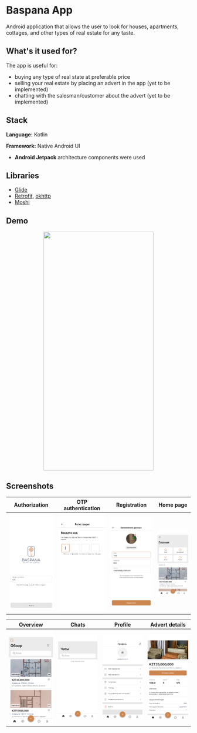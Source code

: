 # Baspana App

Android application that allows the user to look for houses, apartments, cottages, and other types of real estate for any taste. 

## What's it used for?

The app is useful for:

- buying any type of real state at preferable price
- selling your real estate by placing an advert in the app (yet to be implemented)
- chatting with the salesman/customer about the advert (yet to be implemented)

## Stack

**Language:** Kotlin

**Framework:** Native Android UI

* **Android Jetpack** architecture components were used

## Libraries
- [Glide](https://github.com/bumptech/glide)
- [Retrofit](https://square.github.io/retrofit/), [okhttp](https://square.github.io/okhttp/)
- [Moshi](https://github.com/square/moshi)

## Demo
<p align="center">
<img src="Screen_overview.gif" width="300" height="650" align="center">
</p>


## Screenshots
Authorization | OTP authentication | Registration | Home page
--- | --- | --- | --- 
<img src="authorization.png" width="200"> | <img src="otp_authen.png" width="200"> | <img src="registration.png" width="200"> | <img src="home.png" width="200">

Overview | Chats | Profile | Advert details
--- | --- | --- | --- 
<img src="overview.png" width="200"> | <img src="chats.png" width="200"> | <img src="profile.png" width="200"> | <img src="details.png" width="200">
